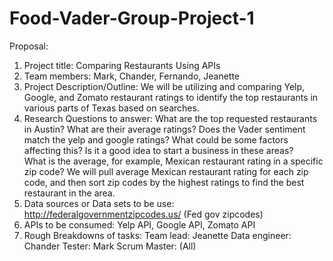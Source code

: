# Food-Vader-Group-Project-1

Proposal: 
1. Project title: Comparing Restaurants Using APIs
2. Team members: Mark, Chander, Fernando, Jeanette
3. Project Description/Outline: We will be utilizing and comparing Yelp, Google, and Zomato restaurant ratings to identify the top restaurants in various parts of Texas based on searches.
4. Research Questions to answer: What are the top requested restaurants in Austin? 
What are their average ratings? Does the Vader sentiment match the yelp and google ratings? 
What could be some factors affecting this? Is it a good idea to start a business in these areas?  
What is the average, for example, Mexican restaurant rating in a specific zip code? 
We will pull average Mexican restaurant rating for each zip code, and then sort zip codes by the highest ratings to find the best restaurant in the area.
5. Data sources or Data sets to be use: http://federalgovernmentzipcodes.us/ (Fed gov zipcodes)
6. APIs to be consumed: Yelp API, Google API, Zomato API
7. Rough Breakdowns of tasks:
       Team lead: Jeanette
       Data engineer: Chander
       Tester: Mark
       Scrum Master: (All)
